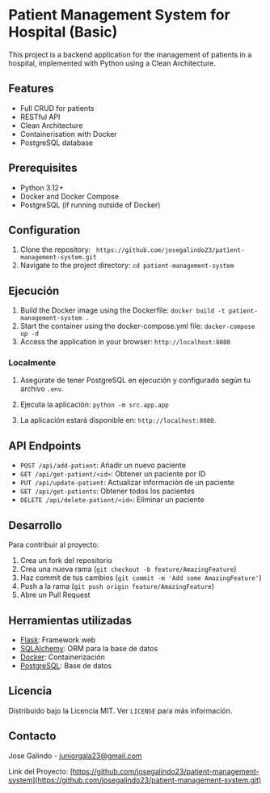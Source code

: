 # Patient Management System for Hospital (Basic)

This project is a backend application for the management of patients in a hospital, implemented with Python using a Clean Architecture.

## Features

- Full CRUD for patients
- RESTful API
- Clean Architecture
- Containerisation with Docker
- PostgreSQL database

## Prerequisites

- Python 3.12+
- Docker and Docker Compose
- PostgreSQL (if running outside of Docker)

## Configuration

1. Clone the repository:
` https://github.com/josegalindo23/patient-management-system.git`
2. Navigate to the project directory:
 `cd patient-management-system`

## Ejecución
1. Build the Docker image using the Dockerfile:
 `docker build -t patient-management-system .`
2. Start the container using the docker-compose.yml file:
 `docker-compose up -d`
4. Access the application in your browser:
 `http://localhost:8080`

### Localmente

1. Asegúrate de tener PostgreSQL en ejecución y configurado según tu archivo `.env`.

2. Ejecuta la aplicación: `python -m src.app.app`

3. La aplicación estará disponible en: `http://localhost:8080`.

## API Endpoints

- `POST /api/add-patient`: Añadir un nuevo paciente
- `GET /api/get-patient/<id>`: Obtener un paciente por ID
- `PUT /api/update-patient`: Actualizar información de un paciente
- `GET /api/get-patients`: Obtener todos los pacientes
- `DELETE /api/delete-patient/<id>`: Eliminar un paciente

## Desarrollo

Para contribuir al proyecto:

1. Crea un fork del repositorio
2. Crea una nueva rama (`git checkout -b feature/AmazingFeature`)
3. Haz commit de tus cambios (`git commit -m 'Add some AmazingFeature'`)
4. Push a la rama (`git push origin feature/AmazingFeature`)
5. Abre un Pull Request

## Herramientas utilizadas

- [Flask](https://flask.palletsprojects.com/): Framework web
- [SQLAlchemy](https://www.sqlalchemy.org/): ORM para la base de datos
- [Docker](https://www.docker.com/): Containerización
- [PostgreSQL](https://www.postgresql.org/): Base de datos

## Licencia

Distribuido bajo la Licencia MIT. Ver `LICENSE` para más información.

## Contacto

Jose Galindo - juniorgala23@gmail.com

Link del Proyecto: [https://github.com/josegalindo23/patient-management-system](https://github.com/josegalindo23/patient-management-system.git)
